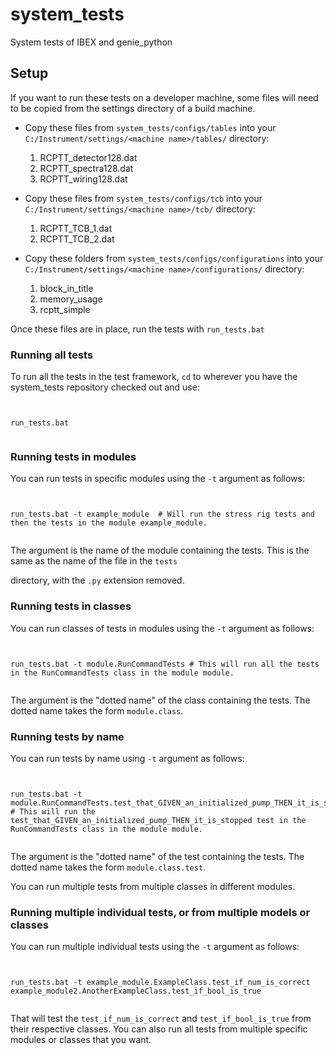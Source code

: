 # system_tests
System tests of IBEX and genie_python


## Setup

If you want to run these tests on a developer machine, some files will need to be copied from the settings directory of a build machine.

* Copy these files from `system_tests/configs/tables` into your `C:/Instrument/settings/<machine name>/tables/` directory:
    1. RCPTT_detector128.dat
    1. RCPTT_spectra128.dat
    1. RCPTT_wiring128.dat
    
* Copy these files from `system_tests/configs/tcb` into your `C:/Instrument/settings/<machine name>/tcb/` directory:
    1. RCPTT_TCB_1.dat
    1. RCPTT_TCB_2.dat
    
* Copy these folders from `system_tests/configs/configurations` into your `C:/Instrument/settings/<machine name>/configurations/` directory:
    1. block_in_title
    1. memory_usage
    1. rcptt_simple
    
Once these files are in place, run the tests with `run_tests.bat`



### Running all tests





To run all the tests in the test framework, `cd` to wherever you have the system_tests repository checked out and use:


```


run_tests.bat


```





### Running tests in modules





You can run tests in specific modules using the `-t` argument as follows:





```


run_tests.bat -t example_module  # Will run the stress rig tests and then the tests in the module example_module.


```





The argument is the name of the module containing the tests. This is the same as the name of the file in the `tests` 


directory, with the `.py` extension removed.





### Running tests in classes





You can run classes of tests in modules using the `-t` argument as follows:





```


run_tests.bat -t module.RunCommandTests # This will run all the tests in the RunCommandTests class in the module module. 


```





The argument is the "dotted name" of the class containing the tests. The dotted name takes the form `module.class`.





### Running tests by name





You can run tests by name using `-t` argument as follows:





```


run_tests.bat -t module.RunCommandTests.test_that_GIVEN_an_initialized_pump_THEN_it_is_stopped # This will run the test_that_GIVEN_an_initialized_pump_THEN_it_is_stopped test in the RunCommandTests class in the module module. 


```





The argument is the "dotted name" of the test containing the tests. The dotted name takes the form `module.class.test`.


You can run multiple tests from multiple classes in different modules.





### Running multiple individual tests, or from multiple models or classes





You can run multiple individual tests using the `-t` argument as follows:





```


run_tests.bat -t example_module.ExampleClass.test_if_num_is_correct example_module2.AnotherExampleClass.test_if_bool_is_true


```





That will test the `test_if_num_is_correct` and `test_if_bool_is_true` from their respective classes. You can also run all tests from multiple specific modules or classes that you want. 
